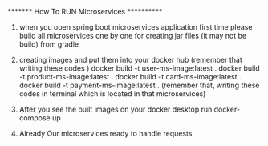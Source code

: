 *******   How To RUN Microservices  **********

1) when you open spring boot microservices application first time please build 
all microservices one by one for creating jar files (it may not be build) from gradle

2) creating images and put them into your docker hub (remember that writing these codes )
	docker build -t user-ms-image:latest .
	docker build -t product-ms-image:latest .
	docker build -t card-ms-image:latest .
	docker build -t payment-ms-image:latest .
(remember that, writing these codes in terminal which is located in that microservices)

3) After you see the built images on your docker desktop run 
	docker-compose up

4) Already Our microservices ready to handle requests
	